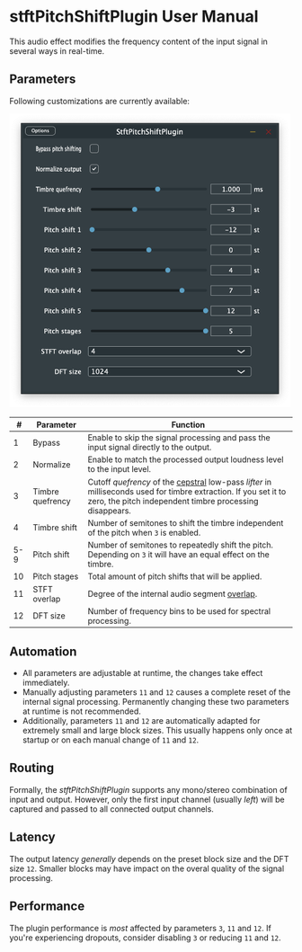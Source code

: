 # stftPitchShiftPlugin User Manual

This audio effect modifies the frequency content of the input signal in several ways in real-time.

## Parameters

Following customizations are currently available:

<img src="assets/screenshot.png" width="500">

| # | Parameter | Function |
| - | ------- | -------- |
| 1 | Bypass | Enable to skip the signal processing and pass the input signal directly to the output. |
| 2 | Normalize | Enable to match the processed output loudness level to the input level. |
| 3 | Timbre quefrency | Cutoff _quefrency_ of the [cepstral](https://en.wikipedia.org/wiki/Cepstrum) low-pass _lifter_ in milliseconds used for timbre extraction. If you set it to zero, the pitch independent timbre processing disappears. |
| 4 | Timbre shift | Number of semitones to shift the timbre independent of the pitch when `3` is enabled. |
| 5-9 | Pitch shift | Number of semitones to repeatedly shift the pitch. Depending on `3` it will have an equal effect on the timbre. |
| 10 | Pitch stages | Total amount of pitch shifts that will be applied. |
| 11 | STFT overlap | Degree of the internal audio segment [overlap](https://api.semanticscholar.org/CorpusID:15841658). |
| 12 | DFT size | Number of frequency bins to be used for spectral processing. |

## Automation

- All parameters are adjustable at runtime, the changes take effect immediately.
- Manually adjusting parameters `11` and `12` causes a complete reset of the internal signal processing. Permanently changing these two parameters at runtime is not recommended.
- Additionally, parameters `11` and `12` are automatically adapted for extremely small and large block sizes. This usually happens only once at startup or on each manual change of `11` and `12`.

## Routing

Formally, the _stftPitchShiftPlugin_ supports any mono/stereo combination of input and output.
However, only the first input channel (usually _left_) will be captured and passed to all connected output channels.

## Latency

The output latency _generally_ depends on the preset block size and the DFT size `12`.
Smaller blocks may have impact on the overal quality of the signal processing.

## Performance

The plugin performance is _most_ affected by parameters `3`, `11` and `12`.
If you're experiencing dropouts, consider disabling `3` or reducing `11` and `12`.
